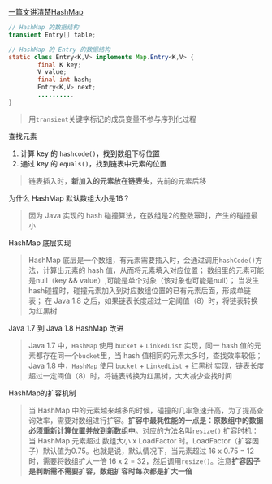 [一篇文讲清楚HashMap](https://www.iteye.com/topic/539465)

```java
// HashMap 的数据结构
transient Entry[] table;  

// HashMap 的 Entry 的数据结构
static class Entry<K,V> implements Map.Entry<K,V> {  
        final K key;  
        V value;  
        final int hash;  
        Entry<K,V> next;  
		..........  
}  
```

> 用`transient`关键字标记的成员变量不参与序列化过程

查找元素
1. 计算 key 的 `hashcode()`，找到数组下标位置
2. 通过 key 的 `equals()`，找到链表中元素的位置

> 链表插入时，**新加入的元素放在链表头**，先前的元素后移

为什么 HashMap 默认数组大小是16？
> 因为 Java 实现的 hash 碰撞算法，在数组是2的整数幂时，产生的碰撞最小

HashMap 底层实现
> HashMap 底层是一个数组，有元素需要插入时，会通过调用`hashCode()`方法，计算出元素的 hash 值，从而将元素填入对应位置；
> 数组里的元素可能是null（key && value）,可能是单个对象（该对象也可能是null）；
> 当发生hash碰撞时，碰撞元素加入到对应数组位置的已有元素后面，形成单链表；
> 在 Java 1.8 之后，如果链表长度超过一定阈值（8）时，将链表转换为红黑树

Java 1.7 到 Java 1.8 HashMap 改进
> Java 1.7 中，`HashMap` 使用 `bucket` + `LinkedList` 实现，同一  hash 值的元素都存在同一个`bucket`里，当 hash 值相同的元素太多时，查找效率较低；Java 1.8 中，`HashMap` 使用 `bucket` + `LinkedList` + 红黑树 实现，链表长度超过一定阈值（8）时，将链表转换为红黑树，大大减少查找时间

HashMap的扩容机制
> 当 HashMap 中的元素越来越多的时候，碰撞的几率急速升高，为了提高查询效率，需要对数组进行扩容。**扩容中最耗性能的一点是：原数组中的数据必须重新计算位置并放到新数组中**。对应的方法名叫`resize()`
> 扩容时机：当 HashMap 元素超过 数组大小 x LoadFactor 时。LoadFactor（扩容因子）默认值为0.75。也就是说，默认情况下，当元素超过 16 x 0.75 = 12 时，需要将数组扩大一倍 16 x 2 = 32，然后调用`resize()`。注意**扩容因子是判断需不需要扩容，数组扩容时每次都是扩大一倍**


